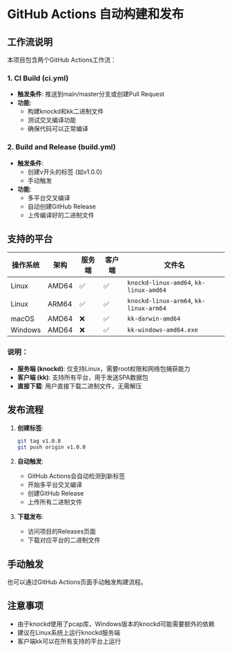 # GitHub Actions 自动构建和发布

## 工作流说明

本项目包含两个GitHub Actions工作流：

### 1. CI Build (ci.yml)
- **触发条件**: 推送到main/master分支或创建Pull Request
- **功能**: 
  - 构建knockd和kk二进制文件
  - 测试交叉编译功能
  - 确保代码可以正常编译

### 2. Build and Release (build.yml)
- **触发条件**: 
  - 创建v开头的标签 (如v1.0.0)
  - 手动触发
- **功能**:
  - 多平台交叉编译
  - 自动创建GitHub Release
  - 上传编译好的二进制文件

## 支持的平台

| 操作系统 | 架构 | 服务端 | 客户端 | 文件名 |
|---------|------|--------|--------|--------|
| Linux | AMD64 | ✅ | ✅ | `knockd-linux-amd64`, `kk-linux-amd64` |
| Linux | ARM64 | ✅ | ✅ | `knockd-linux-arm64`, `kk-linux-arm64` |
| macOS | AMD64 | ❌ | ✅ | `kk-darwin-amd64` |
| Windows | AMD64 | ❌ | ✅ | `kk-windows-amd64.exe` |

### 说明：
- **服务端 (knockd)**: 仅支持Linux，需要root权限和网络包捕获能力
- **客户端 (kk)**: 支持所有平台，用于发送SPA数据包
- **直接下载**: 用户直接下载二进制文件，无需解压

## 发布流程

1. **创建标签**:
   ```bash
   git tag v1.0.0
   git push origin v1.0.0
   ```

2. **自动触发**:
   - GitHub Actions会自动检测到新标签
   - 开始多平台交叉编译
   - 创建GitHub Release
   - 上传所有二进制文件

3. **下载发布**:
   - 访问项目的Releases页面
   - 下载对应平台的二进制文件

## 手动触发

也可以通过GitHub Actions页面手动触发构建流程。

## 注意事项

- 由于knockd使用了pcap库，Windows版本的knockd可能需要额外的依赖
- 建议在Linux系统上运行knockd服务端
- 客户端kk可以在所有支持的平台上运行